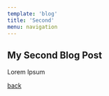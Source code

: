 ```yaml
---
template: 'blog'
title: 'Second'
menu: navigation
---
```


## My Second Blog Post
Lorem Ipsum

[back](/)